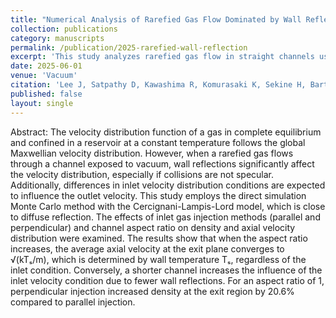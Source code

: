 ```yaml
---
title: "Numerical Analysis of Rarefied Gas Flow Dominated by Wall Reflection in a Straight Channel"
collection: publications
category: manuscripts
permalink: /publication/2025-rarefied-wall-reflection
excerpt: 'This study analyzes rarefied gas flow in straight channels using DSMC with the Cercignani-Lampis-Lord model, showing how wall reflection and inlet conditions influence exit velocity and density.'
date: 2025-06-01
venue: 'Vacuum'
citation: 'Lee J, Satpathy D, Kawashima R, Komurasaki K, Sekine H, Barth N, Koizumi H. Numerical Analysis of Rarefied Gas Flow Dominated by Wall Reflection in a Straight Channel'
published: false
layout: single
---
```


Abstract: 
The velocity distribution function of a gas in complete equilibrium and confined in a reservoir at a constant temperature follows the global Maxwellian velocity distribution. However, when a rarefied gas flows through a channel exposed to vacuum, wall reflections significantly affect the velocity distribution, especially if collisions are not specular. Additionally, differences in inlet velocity distribution conditions are expected to influence the outlet velocity. This study employs the direct simulation Monte Carlo method with the Cercignani-Lampis-Lord model, which is close to diffuse reflection. The effects of inlet gas injection methods (parallel and perpendicular) and channel aspect ratio on density and axial velocity distribution were examined. The results show that when the aspect ratio increases, the average axial velocity at the exit plane converges to √(kTₛ/m), which is determined by wall temperature Tₛ, regardless of the inlet condition. Conversely, a shorter channel increases the influence of the inlet velocity condition due to fewer wall reflections. For an aspect ratio of 1, perpendicular injection increased density at the exit region by 20.6% compared to parallel injection.